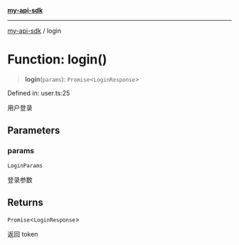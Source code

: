 [**my-api-sdk**](../README.md)

---

[my-api-sdk](../README.md) / login

# Function: login()

> **login**(`params`): `Promise`\<`LoginResponse`\>

Defined in: user.ts:25

用户登录

## Parameters

### params

`LoginParams`

登录参数

## Returns

`Promise`\<`LoginResponse`\>

返回 token
